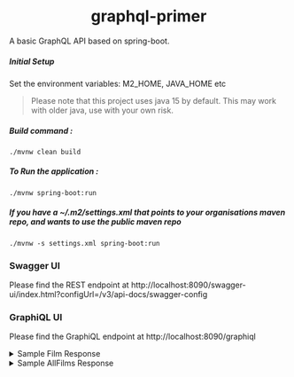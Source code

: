 <h1 align="center">
    graphql-primer
</h1>

A basic GraphQL API based on spring-boot.

##### Initial Setup
Set the environment variables: 
M2_HOME, JAVA_HOME etc

> Please note that this project uses java 15 by default. This may work with older java, use with your own risk.


##### Build command :
`./mvnw clean build`

##### To Run the application :
`./mvnw spring-boot:run`

##### If you have a ~/.m2/settings.xml that points to your organisations maven repo, and wants to use the public maven repo
`./mvnw -s settings.xml spring-boot:run`

### Swagger UI
Please find the REST endpoint at http://localhost:8090/swagger-ui/index.html?configUrl=/v3/api-docs/swagger-config

### GraphiQL UI
Please find the GraphiQL endpoint at http://localhost:8090/graphiql

<details>
  <summary>
    Sample Film Response
  </summary>
    <a href="https://github.com/surajcm/graphql-primer/blob/main/dev/film_response.json">film_response.json</a>
</details>

<details>
  <summary>
    Sample AllFilms Response
  </summary>
    <a href="https://github.com/surajcm/graphql-primer/blob/main/dev/allFilms_response.json">allFilms_response.json</a>
</details>



